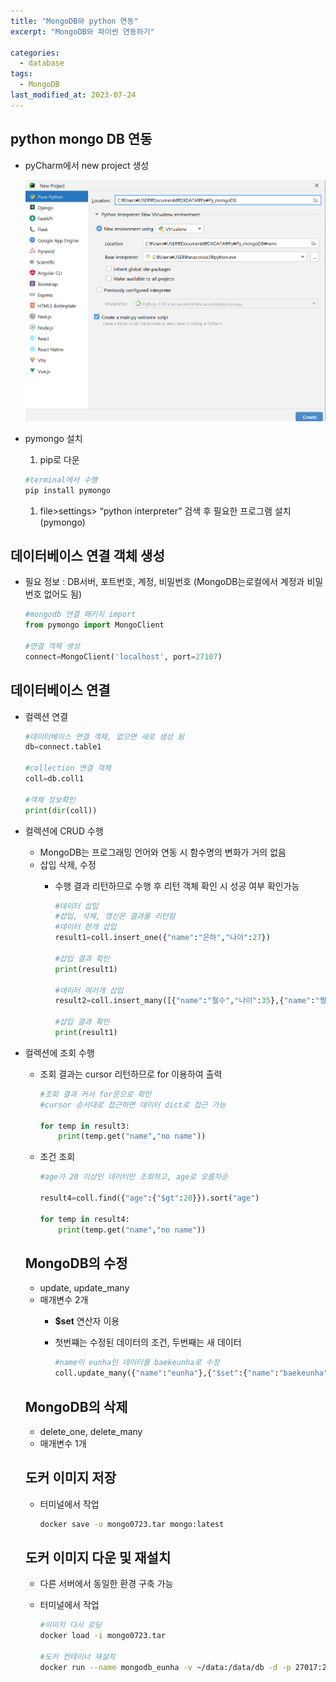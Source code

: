 ```yaml
---
title: "MongoDB와 python 연동"
excerpt: "MongoDB와 파이썬 연동하기"

categories:
  - database
tags:
  - MongoDB
last_modified_at: 2023-07-24
---
```

## python mongo DB 연동

- pyCharm에서 new project 생성
    
    ![Untitled](/figures/mongo3.png)
    
- pymongo 설치
    1. pip로 다운
    
    ```bash
    #terminal에서 수행
    pip install pymongo
    ```
    
    1. file>settings> “python interpreter” 검색 후 필요한 프로그램 설치 (pymongo)

## 데이터베이스 연결 객체 생성

- 필요 정보 : DB서버, 포트번호, 계정, 비밀번호 (MongoDB는로컬에서 계정과 비밀번호 없어도 됨)
    
    ```python
    #mongodb 연결 패키지 import
    from pymongo import MongoClient
    
    #연결 객체 생성
    connect=MongoClient('localhost', port=27107)
    ```
    

## 데이터베이스 연결

- 컬렉션 연결
    
    ```python
    #데이터베이스 연결 객체, 없으면 새로 생성 됨
    db=connect.table1
    
    #collection 연결 객체
    coll=db.coll1
    
    #객체 정보확인
    print(dir(coll))
    ```
    
- 컬렉션에 CRUD 수행
    - MongoDB는 프로그래밍 언어와 연동 시 함수명의 변화가 거의 없음
    - 삽입 삭제, 수정
        - 수행 결과 리턴하므로 수행 후 리턴 객체 확인 시 성공 여부 확인가능
            
            ```python
            #데이터 삽입
            #삽입, 삭제, 갱신은 결과를 리턴함
            #데이터 한개 삽입
            result1=coll.insert_one({"name":"은하","나이":27})
            
            #삽입 결과 확인
            print(result1)
            
            #데이터 여러개 삽입
            result2=coll.insert_many([{"name":"철수","나이":35},{"name":"짱구","나이":5}])
            
            #삽입 결과 확인
            print(result1)
            ```
            
- 컬렉션에 조회 수행
    - 조회 결과는 cursor  리턴하므로 for 이용하여 출력
        
        ```python
        #조회 결과 커서 for문으로 확인
        #cursor 순서대로 접근하면 데이터 dict로 접근 가능
        
        for temp in result3:
            print(temp.get("name","no name"))
        ```
        
    - 조건 조회
        
        ```python
        #age가 20 이상인 데이터만 조회하고, age로 오름차순
        
        result4=coll.find({"age":{"$gt":20}}).sort("age")
        
        for temp in result4:
            print(temp.get("name","no name"))
        ```
        
    
    ## MongoDB의 수정
    
    - update, update_many
    - 매개변수 2개
        - **$set** 연산자 이용
        - 첫번쨰는 수정된 데이터의 조건, 두번째는 새 데이터
            
            ```python
            #name이 eunha인 데이터를 baekeunha로 수정
            coll.update_many({"name":"eunha"},{"$set":{"name":"baekeunha"}})
            ```
            
    
    ## MongoDB의 삭제
    
    - delete_one, delete_many
    - 매개변수 1개
    
    ## 도커 이미지 저장
    
    - 터미널에서 작업
        
        ```bash
        docker save -o mongo0723.tar mongo:latest
        ```
        
    
    ## 도커 이미지 다운 및 재설치
    
    - 다른 서버에서 동일한 환경 구축 가능
    - 터미널에서 작업
        
        ```bash
        #이미지 다시 로딩
        docker load -i mongo0723.tar
        
        #도커 컨테이너 재설치
        docker run --name mongodb_eunha -v ~/data:/data/db -d -p 27017:27017 mongo
        ```